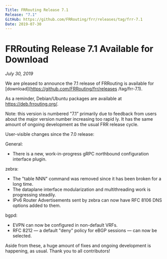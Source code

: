 ```yaml
---
Title: FRRouting Release 7.1
Release: "7.1"
GitHub: https://github.com/FRRouting/frr/releases/tag/frr-7.1
Date: 2019-07-30
---
```


# FRRouting Release 7.1 Available for Download
*July 30, 2019*

We are pleased to announce the 7.1 release of FRRouting is available for [download](https://github.com/FRRouting/frr/releases
/tag/frr-7.1).

As a reminder, Debian/Ubuntu packages are available at https://deb.frrouting.org/.

Note: this version is numbered "7.1” primarily due to feedback from users about the major version number increasing too rapid
ly. It has the same amount of ongoing development as the usual FRR release cycle.

User-visible changes since the 7.0 release:

General:
 - There is a new, work-in-progress gRPC northbound configuration interface
   plugin.

zebra:
 - The "table NNN" command was removed since it has been broken for a long
   time.
 - The dataplane interface modularization and multithreading work is
   progressing steadily.
 - IPv6 Router Advertisements sent by zebra can now have RFC 8106 DNS options
   added to them.

bgpd:
 - EVPN can now be configured in non-default VRFs.
 - RFC 8212 — a default "deny" policy for eBGP sessions — can now be selected.

Aside from these, a huge amount of fixes and ongoing development is happening,
as usual. Thank you to all contributors!

